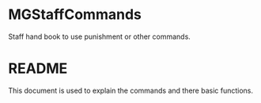# MGStaffCommands
Staff hand book to use punishment or other commands.
# README
This document is used to explain the commands and there basic functions. 
